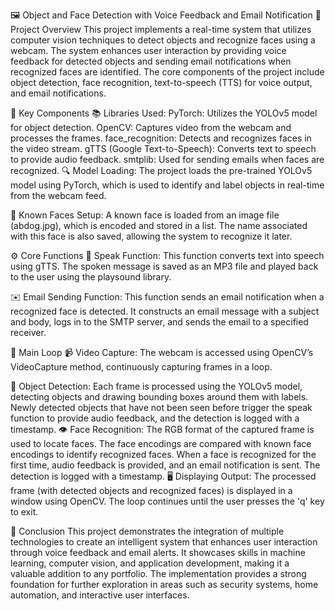 🖼️ Object and Face Detection with Voice Feedback and Email Notification
📜 Project Overview
This project implements a real-time system that utilizes computer vision techniques to detect objects and recognize faces using a webcam. The system enhances user interaction by providing voice feedback for detected objects and sending email notifications when recognized faces are identified. The core components of the project include object detection, face recognition, text-to-speech (TTS) for voice output, and email notifications.

🔑 Key Components
📚 Libraries Used:
PyTorch: Utilizes the YOLOv5 model for object detection.
OpenCV: Captures video from the webcam and processes the frames.
face_recognition: Detects and recognizes faces in the video stream.
gTTS (Google Text-to-Speech): Converts text to speech to provide audio feedback.
smtplib: Used for sending emails when faces are recognized.
🔍 Model Loading:
The project loads the pre-trained YOLOv5 model using PyTorch, which is used to identify and label objects in real-time from the webcam feed.

👤 Known Faces Setup:
A known face is loaded from an image file (abdog.jpg), which is encoded and stored in a list. The name associated with this face is also saved, allowing the system to recognize it later.

⚙️ Core Functions
🎤 Speak Function:
This function converts text into speech using gTTS. The spoken message is saved as an MP3 file and played back to the user using the playsound library.

✉️ Email Sending Function:
This function sends an email notification when a recognized face is detected. It constructs an email message with a subject and body, logs in to the SMTP server, and sends the email to a specified receiver.

🔄 Main Loop
📹 Video Capture:
The webcam is accessed using OpenCV’s VideoCapture method, continuously capturing frames in a loop.

🥼 Object Detection:
Each frame is processed using the YOLOv5 model, detecting objects and drawing bounding boxes around them with labels.
Newly detected objects that have not been seen before trigger the speak function to provide audio feedback, and the detection is logged with a timestamp.
👁️ Face Recognition:
The RGB format of the captured frame is used to locate faces.
The face encodings are compared with known face encodings to identify recognized faces.
When a face is recognized for the first time, audio feedback is provided, and an email notification is sent. The detection is logged with a timestamp.
🖥️ Displaying Output:
The processed frame (with detected objects and recognized faces) is displayed in a window using OpenCV. The loop continues until the user presses the 'q' key to exit.

🎉 Conclusion
This project demonstrates the integration of multiple technologies to create an intelligent system that enhances user interaction through voice feedback and email alerts. It showcases skills in machine learning, computer vision, and application development, making it a valuable addition to any portfolio. The implementation provides a strong foundation for further exploration in areas such as security systems, home automation, and interactive user interfaces.



